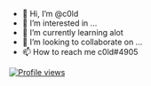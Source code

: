 - 👋 Hi, I’m @c0ld
- 👀 I’m interested in ...
- 🌱 I’m currently learning alot
- 💞️ I’m looking to collaborate on ...
- 📫 How to reach me c0ld#4905 

<p align="center">
    <a href="https://github.com/c0ld-is-hot"
        <img src="https://discord-readme.vercel.app/api/972266259372703764"
    </a>
</p>

![Profile views](https://gpvc.arturio.dev/c0ld-is-hot)
